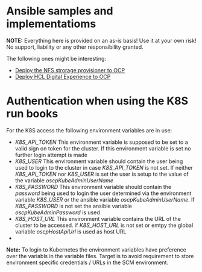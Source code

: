# Ansible samples and implementatioms

**NOTE:** Everything here is provided on an as-is basis! Use it at your own risk! No support, liability  or any other responsibility granted.

The following ones might be interesting:
- [Deploy the NFS strorage provisioner to OCP](k8snfsprovider/README.md)
- [Deploy HCL Digital Experience to OCP](dxOnCrc/README.md)

# Authentication when using the K8S run books
For the K8S access the following environment variables are in use:
- *K8S_API_TOKEN* This environment variable is supposed to be set to a valid sign on token for the cluster. If this environment variable is set no further login attempt is made
- *K8S_USER* This environment variable should contain the user being used to login to the cluster in case _K8S_API_TOKEN_ is not set. If neither _K8S_API_TOKEN_ nor _K8S_USER_ is set the user is setup to the value of the variable _oscpKubeAdminUserName_
- *K8S_PASSWORD* This environment variable should contain the *password* being used to login the user determined via the environment variable _K8S_USER_ or the ansible variable _oscpKubeAdminUserName_. If _K8S_PASSWORD_ is not set the ansible variable _oscpKubeAdminPassword_ is used
- *K8S_HOST_URL* This environment variable contains the URL of the cluster to be accessed. if _K8S_HOST_URL_ is not set or emtpy the global variable *oscpHostApiUrl* is used as host URL
-

**Note:** To login to Kubernetes the environment variables have preference over the variabls in the variable files. Target is to avoid requirement to store environment specific credentials / URLs in the SCM environment.
